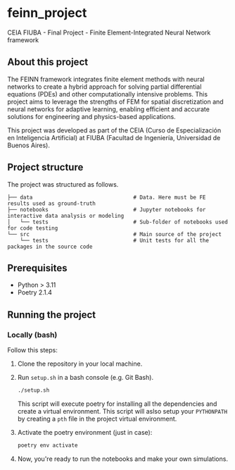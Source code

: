 # feinn_project
CEIA FIUBA - Final Project - Finite Element-Integrated Neural Network framework

## About this project

The FEINN framework integrates finite element methods with neural networks to create a hybrid approach for solving partial differential equations (PDEs) and other computationally intensive problems. This project aims to leverage the strengths of FEM for spatial discretization and neural networks for adaptive learning, enabling efficient and accurate solutions for engineering and physics-based applications.

This project was developed as part of the CEIA (Curso de Especialización en Inteligencia Artificial) at FIUBA (Facultad de Ingeniería, Universidad de Buenos Aires).

## Project structure

The project was structured as follows. 

```
├── data                                # Data. Here must be FE results used as ground-truth
├── notebooks                           # Jupyter notebooks for interactive data analysis or modeling 
│   └── tests                           # Sub-folder of notebooks used for code testing
└── src                                 # Main source of the project
    └── tests                           # Unit tests for all the packages in the source code
```

## Prerequisites

- Python > 3.11
- Poetry 2.1.4

## Running the project

### Locally (bash)

Follow this steps:
1. Clone the repository in your local machine.
1. Run `setup.sh` in a bash console (e.g. Git Bash). 

    ```bash
    ./setup.sh
    ```

    This script will execute poetry for installing all the dependencies and create a virtual environment. This script will aslso setup your `PYTHONPATH` by creating a `pth` file in the project virtual environment.
1. Activate the poetry environment (just in case):

    ```bash
    poetry env activate
    ```
1. Now, you're ready to run the notebooks and make your own simulations.
